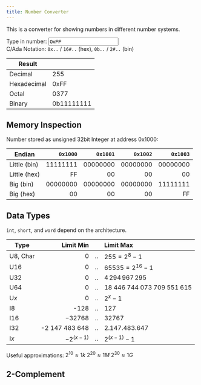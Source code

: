 ```yaml
---
title: Number Converter
---
```

This is a converter for showing numbers in different number systems.

Type in number: <input id="number-input" oninput="calculateNumber(this)" placeholder="Number" value="0xFF"> <br>
C/Ada Notation: `0x..` / `16#..` (hex), `0b..` / `2#..` (bin)

| Result | |
|----|:----|
| Decimal | <span id="dec_result">255</span> |
| Hexadecimal | <span id="hex_result">0xFF</span> |
| Octal | <span id="oct_result">0377</span> |
| Binary | <span id="bin_result">0b11111111</span> |


## Memory Inspection

Number stored as unsigned 32bit Integer at address 0x1000:


| Endian | `0x1000` | `0x1001` | `0x1002` | `0x1003` |
|--------|---------:|---------:|---------:|---------:|
| Little (bin) | <span id="le_b1_b">11111111</span> |  <span id="le_b2_b">00000000</span> | <span id="le_b3_b">00000000</span> | <span id="le_b4_b">00000000</span> |
| Little (hex) | <span id="le_b1_h">FF</span> |  <span id="le_b2_h">00</span> | <span id="le_b3_h">00</span> | <span id="le_b4_h">00</span> |
| Big (bin) | <span id="be_b1_b">00000000</span> | <span id="be_b2_b">00000000</span> | <span id="be_b3_b">00000000</span> | <span id="be_b4_b">11111111</span> |
| Big (hex) | <span id="be_b1_h">00</span> | <span id="be_b2_h">00</span> | <span id="be_b3_h">00</span> | <span id="be_b4_h">FF</span> |


<!-- TODO Float umwandlung mit precision fehler -->



## Data Types
`int`, `short`, and `word` depend on the architecture.

| Type | Limit Min |  | Limit Max  |
|----|----:|----|:---|
| U8, Char | 0 | .. | $255 = 2^8 - 1$ |
| U16 | 0 | .. | $65535 = 2^{16} -1$ |
| U32 | 0 | .. | $4\,294\,967\,295$ |
| U64 | 0 | .. | $18\;446\;744\;073\;709\;551\;615$ |
| U$x$ | 0 | .. | $2^x - 1$ |
| I8 | -128 | .. | 127 |
| I16 | −32768	| .. | 32767 |
| I32 | -2 147 483 648 | .. | 2.147.483.647 |
| I$x$ | $-2^{(x-1)}$ | .. | $2^{(x-1)} - 1$ |

Useful approximations:
$2^{10} \approx 1k$
$2^{20} \approx 1M$
$2^{30} \approx 1G$


## 2-Complement


<script type="text/javascript">
	function calculateNumber(e){

		var dec_rx = new RegExp(/^(?:(\d+)|^10#(\d+)#?)(?:\s*(<<|>>)\s*(\d+))?$/i);
		var hex_rx = new RegExp(/^0x([0-9A-F]+)$|^(?:16)?#([0-9A-F]+)#?$/i);
		var oct_rx = new RegExp(/^0([0-7]+)$|^8#([0-7]+)#?$/i);
		var bin_rx = new RegExp(/^0b([01]+)$|^2#([01]+)#?$/i);

		var num = NaN;
		var exp = 0;
		var rx_match;

		var dec_el = document.getElementById("dec_result");
		var hex_el = document.getElementById("hex_result");
		var oct_el = document.getElementById("oct_result");
		var bin_el = document.getElementById("bin_result");

		if ( dec_rx.test(e.value.trim()) ){
			rx_match = dec_rx.exec( e.value.trim() );
			if(rx_match[1]){num = parseInt( rx_match[1] ); }
			else if(rx_match[2]){ num = parseInt( rx_match[2] ); }
			if(rx_match[4]){
				if(rx_match[3] == "<<"){ exp = parseInt( rx_match[4] ); }
				else if(rx_match[3] == ">>"){ exp = -parseInt( rx_match[4] ); }
				num = Math.floor( num * Math.pow(2, exp ) );
			}
		}
		if ( hex_rx.test(e.value.trim()) ){
			rx_match = hex_rx.exec( e.value.trim() );
			if(rx_match[1]){ num = parseInt( rx_match[1], 16 ); }
			else if(rx_match[2]){ num = parseInt( rx_match[2], 16 ); }
		}
		if ( oct_rx.test(e.value.trim()) ){
			rx_match = oct_rx.exec( e.value.trim() );
			if(rx_match[1]){ num = parseInt( rx_match[1], 8 ); }
			else if(rx_match[2]){ num = parseInt( rx_match[2], 8 ); }
		}
		if ( bin_rx.test(e.value.trim()) ){
			rx_match = bin_rx.exec( e.value.trim() );
			if(rx_match[1]){ num = parseInt( rx_match[1], 2 ); }
			else if(rx_match[2]){ num = parseInt( rx_match[2], 2 ); }
		}
		dec_el.textContent = num.toString(10);
		hex_el.textContent = '0x' + num.toString(16).toUpperCase();
		oct_el.textContent = '0' + num.toString(8);
		bin_el.textContent = '0b' + num.toString(2);

		var integer = num;
		var bytes = [0, 0, 0, 0];
		var bbs = ['11111111', '00000000', '00000000', '00000000'];
		var bhs = ['FF', '00', '00', '00'];
	    for ( var index = 0; index < bytes.length; index ++ ) {
	        var byte = integer & 0xff;
	        bytes[index] = byte;
	        bbs[index] = byte.toString(2);
	        while (bbs[index].length < 8) bbs[index] = '0' + bbs[index];
	        bhs[index] = byte.toString(16).toUpperCase();
	        if (bhs[index].length < 2) bhs[index] = '0' + bhs[index];
	        integer = (integer - byte) / 256 ;
	    }


	    // little endian (binary)
	    document.getElementById('le_b1_b').textContent = bbs[0];
	    document.getElementById('le_b2_b').textContent = bbs[1];
	    document.getElementById('le_b3_b').textContent = bbs[2];
	    document.getElementById('le_b4_b').textContent = bbs[3];

	    // big endian (binary)
	    document.getElementById('be_b1_b').textContent = bbs[3];
	    document.getElementById('be_b2_b').textContent = bbs[2];
	    document.getElementById('be_b3_b').textContent = bbs[1];
	    document.getElementById('be_b4_b').textContent = bbs[0];

	    // little endian (hex)
	    document.getElementById('le_b1_h').textContent = bhs[0];
	    document.getElementById('le_b2_h').textContent = bhs[1];
	    document.getElementById('le_b3_h').textContent = bhs[2];
	    document.getElementById('le_b4_h').textContent = bhs[3];

	    // big endian (hex)
	    document.getElementById('be_b1_h').textContent = bhs[3];
	    document.getElementById('be_b2_h').textContent = bhs[2];
	    document.getElementById('be_b3_h').textContent = bhs[1];
	    document.getElementById('be_b4_h').textContent = bhs[0];


	}

</script>
